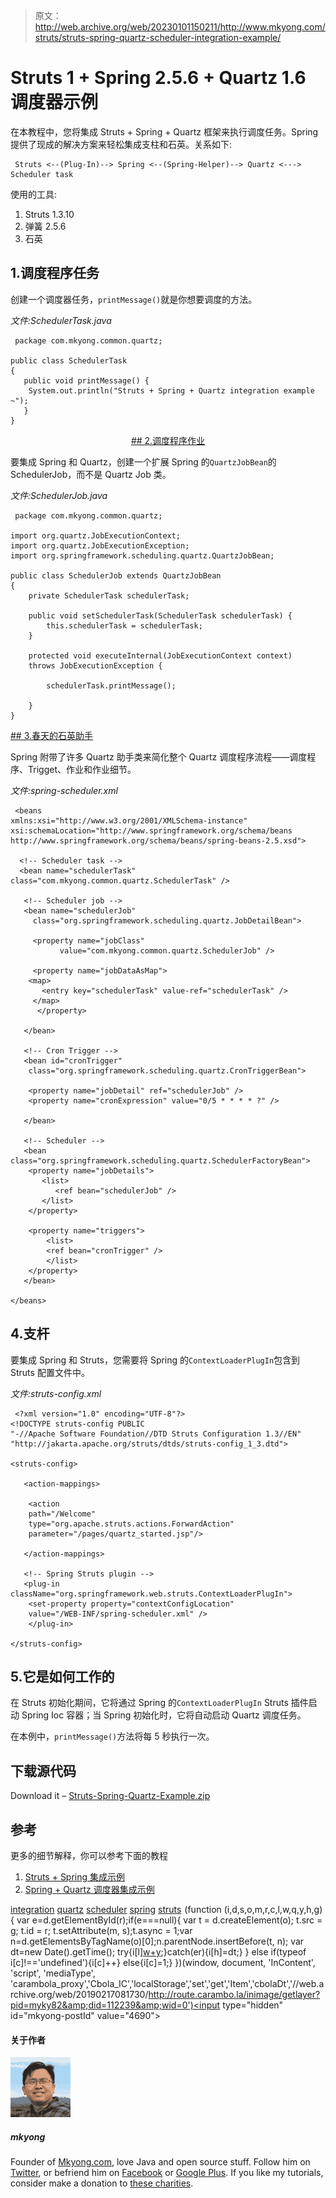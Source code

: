 > 原文：<http://web.archive.org/web/20230101150211/http://www.mkyong.com/struts/struts-spring-quartz-scheduler-integration-example/>

# Struts 1 + Spring 2.5.6 + Quartz 1.6 调度器示例

在本教程中，您将集成 Struts + Spring + Quartz 框架来执行调度任务。Spring 提供了现成的解决方案来轻松集成支柱和石英。关系如下:

```
 Struts <--(Plug-In)--> Spring <--(Spring-Helper)--> Quartz <---> Scheduler task 
```

使用的工具:

1.  Struts 1.3.10
2.  弹簧 2.5.6
3.  石英

## 1.调度程序任务

创建一个调度器任务，`printMessage()`就是你想要调度的方法。

*文件:SchedulerTask.java*

```
 package com.mkyong.common.quartz;

public class SchedulerTask 
{
   public void printMessage() {
	System.out.println("Struts + Spring + Quartz integration example ~");
   }
} 
```

 <ins class="adsbygoogle" style="display:block; text-align:center;" data-ad-format="fluid" data-ad-layout="in-article" data-ad-client="ca-pub-2836379775501347" data-ad-slot="6894224149">## 2.调度程序作业

要集成 Spring 和 Quartz，创建一个扩展 Spring 的`QuartzJobBean`的 SchedulerJob，而不是 Quartz Job 类。

*文件:SchedulerJob.java*

```
 package com.mkyong.common.quartz;

import org.quartz.JobExecutionContext;
import org.quartz.JobExecutionException;
import org.springframework.scheduling.quartz.QuartzJobBean;

public class SchedulerJob extends QuartzJobBean
{
	private SchedulerTask schedulerTask;

	public void setSchedulerTask(SchedulerTask schedulerTask) {
		this.schedulerTask = schedulerTask;
	}

	protected void executeInternal(JobExecutionContext context)
	throws JobExecutionException {

		schedulerTask.printMessage();

	}
} 
```

 <ins class="adsbygoogle" style="display:block" data-ad-client="ca-pub-2836379775501347" data-ad-slot="8821506761" data-ad-format="auto" data-ad-region="mkyongregion">## 3.春天的石英助手

Spring 附带了许多 Quartz 助手类来简化整个 Quartz 调度程序流程——调度程序、Trigget、作业和作业细节。

*文件:spring-scheduler.xml*

```
 <beans 
xmlns:xsi="http://www.w3.org/2001/XMLSchema-instance"
xsi:schemaLocation="http://www.springframework.org/schema/beans
http://www.springframework.org/schema/beans/spring-beans-2.5.xsd">

  <!-- Scheduler task -->
  <bean name="schedulerTask" class="com.mkyong.common.quartz.SchedulerTask" />

   <!-- Scheduler job -->
   <bean name="schedulerJob" 
     class="org.springframework.scheduling.quartz.JobDetailBean">

     <property name="jobClass" 
           value="com.mkyong.common.quartz.SchedulerJob" />

     <property name="jobDataAsMap">
	<map>
	   <entry key="schedulerTask" value-ref="schedulerTask" />
	 </map>
      </property>

   </bean>

   <!-- Cron Trigger -->
   <bean id="cronTrigger"
	class="org.springframework.scheduling.quartz.CronTriggerBean">

	<property name="jobDetail" ref="schedulerJob" />
	<property name="cronExpression" value="0/5 * * * * ?" />

   </bean>

   <!-- Scheduler -->
   <bean class="org.springframework.scheduling.quartz.SchedulerFactoryBean">
	<property name="jobDetails">
	   <list>
	      <ref bean="schedulerJob" />
	   </list>
	</property>

	<property name="triggers">
	    <list>
		<ref bean="cronTrigger" />
	    </list>
	</property>
   </bean>

</beans> 
```

## 4.支杆

要集成 Spring 和 Struts，您需要将 Spring 的`ContextLoaderPlugIn`包含到 Struts 配置文件中。

*文件:struts-config.xml*

```
 <?xml version="1.0" encoding="UTF-8"?>
<!DOCTYPE struts-config PUBLIC 
"-//Apache Software Foundation//DTD Struts Configuration 1.3//EN" 
"http://jakarta.apache.org/struts/dtds/struts-config_1_3.dtd">

<struts-config>

   <action-mappings>

    <action
	path="/Welcome"
	type="org.apache.struts.actions.ForwardAction"
	parameter="/pages/quartz_started.jsp"/>

   </action-mappings>

   <!-- Spring Struts plugin -->
   <plug-in className="org.springframework.web.struts.ContextLoaderPlugIn">
	<set-property property="contextConfigLocation"
	value="/WEB-INF/spring-scheduler.xml" />
    </plug-in>

</struts-config> 
```

## 5.它是如何工作的

在 Struts 初始化期间，它将通过 Spring 的`ContextLoaderPlugIn` Struts 插件启动 Spring Ioc 容器；当 Spring 初始化时，它将自动启动 Quartz 调度任务。

在本例中，`printMessage()`方法将每 5 秒执行一次。

## 下载源代码

Download it – [Struts-Spring-Quartz-Example.zip](http://web.archive.org/web/20190217081730/http://www.mkyong.com/wp-content/uploads/2010/04/Struts-Spring-Quartz-Example.zip)

## 参考

更多的细节解释，你可以参考下面的教程

1.  [Struts + Spring 集成示例](http://web.archive.org/web/20190217081730/http://www.mkyong.com/struts/struts-spring-integration-example/)
2.  [Spring + Quartz 调度器集成示例](http://web.archive.org/web/20190217081730/http://www.mkyong.com/spring/spring-quartz-scheduler-example/)

[integration](http://web.archive.org/web/20190217081730/http://www.mkyong.com/tag/integration/) [quartz](http://web.archive.org/web/20190217081730/http://www.mkyong.com/tag/quartz/) [scheduler](http://web.archive.org/web/20190217081730/http://www.mkyong.com/tag/scheduler/) [spring](http://web.archive.org/web/20190217081730/http://www.mkyong.com/tag/spring/) [struts](http://web.archive.org/web/20190217081730/http://www.mkyong.com/tag/struts/)</ins></ins>![](img/675c40a64a8ae030f341ba1ceef5361f.png) (function (i,d,s,o,m,r,c,l,w,q,y,h,g) { var e=d.getElementById(r);if(e===null){ var t = d.createElement(o); t.src = g; t.id = r; t.setAttribute(m, s);t.async = 1;var n=d.getElementsByTagName(o)[0];n.parentNode.insertBefore(t, n); var dt=new Date().getTime(); try{i[l][w+y](h,i[l][q+y](h)+'&amp;'+dt);}catch(er){i[h]=dt;} } else if(typeof i[c]!=='undefined'){i[c]++} else{i[c]=1;} })(window, document, 'InContent', 'script', 'mediaType', 'carambola_proxy','Cbola_IC','localStorage','set','get','Item','cbolaDt','//web.archive.org/web/20190217081730/http://route.carambo.la/inimage/getlayer?pid=myky82&amp;did=112239&amp;wid=0')<input type="hidden" id="mkyong-postId" value="4690">

#### 关于作者

![author image](img/0340ce56db2b3de89d908e6841052864.png)

##### mkyong

Founder of [Mkyong.com](http://web.archive.org/web/20190217081730/http://mkyong.com/), love Java and open source stuff. Follow him on [Twitter](http://web.archive.org/web/20190217081730/https://twitter.com/mkyong), or befriend him on [Facebook](http://web.archive.org/web/20190217081730/http://www.facebook.com/java.tutorial) or [Google Plus](http://web.archive.org/web/20190217081730/https://plus.google.com/110948163568945735692?rel=author). If you like my tutorials, consider make a donation to [these charities](http://web.archive.org/web/20190217081730/http://www.mkyong.com/blog/donate-to-charity/).